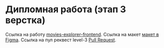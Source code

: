 # Дипломная работа (этап 3 верстка)

Ссылка на работу [movies-explorer-frontend](https://github.com/AndreiZhura/movies-explorer-frontend).
Ссылка на макет [макет в Figma](https://www.figma.com/file/F6RSCVKA33qrybQJKGATG3/Diploma-(Copy)?node-id=932%3A2618&t=I3qAR2l8Xw4JJM3W-0).
Cсылка на пул реквест level-3  [Pull Request](https://github.com/AndreiZhura/movies-explorer-frontend/pull/2).

